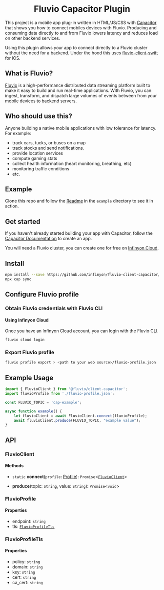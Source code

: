 <h1 align="center">Fluvio Capacitor Plugin</h1>

This project is a mobile app plug-in written in HTML/JS/CSS with [Capacitor](https://capacitorjs.com) that shows you how to connect mobiles devices with Fluvio. Producing and consuming data directly to and from Fluvio lowers latency and reduces load on other backend services. 

Using this plugin allows your app to connect directly to a Fluvio cluster without the need for a backend. Under the hood this uses [fluvio-client-swift](https://github.com/infinyon/fluvio-client-swift/) for iOS.

## What is Fluvio?

[Fluvio](https://www.fluvio.io/) is a high-performance distributed data streaming platform built to make it easy to build and run real-time applications. With Fluvio, you can ingest, transform, and dispatch large volumes of events between from your mobile devices to backend servers. 

## Who should use this?

Anyone building a native mobile applications with low tolerance for latency. For example:
*  track cars, tucks, or buses on a map
*  track stocks and send notifications.
*  provide location services
*  compute gaming stats
*  collect health information (heart monitoring, breathing, etc)
*  monitoring traffic conditions
*  etc.


## Example

Clone this repo and follow the [Readme](example/README.md) in the `example` directory to see it in action.


## Get started

If you haven't already started building your app with Capacitor, follow the [Capacitor Documentation](https://capacitorjs.com/docs) to create an app.

You will need a Fluvio cluster, you can create one for free on [Infinyon Cloud](https://infinyon.cloud/).


## Install

```bash
npm install --save https://github.com/infinyon/fluvio-client-capacitor/releases/download/v0.0.2/fluvio-client-capacitor.tgz
npx cap sync
```

## Configure Fluvio profile

### Obtain Fluvio credentials with Fluvio CLI

#### Using Infinyon Cloud

Once you have an Infinyon Cloud account, you can login with the Fluvio CLI.

```bash
fluvio cloud login
```

### Export Fluvio profile

```bash
fluvio profile export > <path to your web source>/fluvio-profile.json
```


## Example Usage

```javascript
import { FluvioClient } from '@fluvio/client-capacitor';
import fluvioProfile from './fluvio-profile.json';

const FLUVIO_TOPIC = 'cap-example';

async function example() {    
    let fluvioClient = await FluvioClient.connect(fluvioProfile);
    await fluvioClient.produce(FLUVIO_TOPIC, "example value");
}
```


## API

### FluvioClient

#### Methods

- `static` **connect**(`profile`: [Profile](#Profile)): `Promise`<[`FluvioClient`](#FluvioClient)\>

- **produce**(topic: `String`, value: `String`): `Promise`<`void`\>


### FluvioProfile

#### Properties

- endpoint: `string`
- tls: [`FluvioProfileTls`](#FluvioProfileTls)


### FluvioProfileTls

#### Properties

- policy: `string`
- domain: `string`
- key: `string`
- cert: `string`
- ca_cert: `string`
